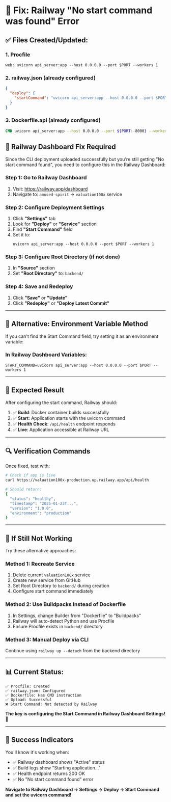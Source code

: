 # 🚀 Fix: Railway "No start command was found" Error

## ✅ **Files Created/Updated:**

### **1. Procfile** 
```
web: uvicorn api_server:app --host 0.0.0.0 --port $PORT --workers 1
```

### **2. railway.json** (already configured)
```json
{
  "deploy": {
    "startCommand": "uvicorn api_server:app --host 0.0.0.0 --port $PORT --workers 1"
  }
}
```

### **3. Dockerfile.api** (already configured)
```dockerfile
CMD uvicorn api_server:app --host 0.0.0.0 --port ${PORT:-8000} --workers 1
```

## 🎯 **Railway Dashboard Fix Required**

Since the CLI deployment uploaded successfully but you're still getting "No start command found", you need to configure this in the Railway Dashboard:

### **Step 1: Go to Railway Dashboard**
1. Visit: https://railway.app/dashboard
2. Navigate to: `amused-spirit` → `valuation100x` service

### **Step 2: Configure Deployment Settings**
1. Click **"Settings"** tab
2. Look for **"Deploy"** or **"Service"** section
3. Find **"Start Command"** field
4. Set it to: 
   ```
   uvicorn api_server:app --host 0.0.0.0 --port $PORT --workers 1
   ```

### **Step 3: Configure Root Directory** (if not done)
1. In **"Source"** section
2. Set **"Root Directory"** to: `backend/`

### **Step 4: Save and Redeploy**
1. Click **"Save"** or **"Update"**
2. Click **"Redeploy"** or **"Deploy Latest Commit"**

---

## 🔧 **Alternative: Environment Variable Method**

If you can't find the Start Command field, try setting it as an environment variable:

### **In Railway Dashboard Variables:**
```
START_COMMAND=uvicorn api_server:app --host 0.0.0.0 --port $PORT --workers 1
```

---

## 🎯 **Expected Result**

After configuring the start command, Railway should:

1. ✅ **Build**: Docker container builds successfully
2. ✅ **Start**: Application starts with the uvicorn command
3. ✅ **Health Check**: `/api/health` endpoint responds
4. ✅ **Live**: Application accessible at Railway URL

---

## 🔍 **Verification Commands**

Once fixed, test with:

```bash
# Check if app is live
curl https://valuation100x-production.up.railway.app/api/health

# Should return:
{
  "status": "healthy",
  "timestamp": "2025-01-23T...",
  "version": "1.0.0",
  "environment": "production"
}
```

---

## 🚨 **If Still Not Working**

Try these alternative approaches:

### **Method 1: Recreate Service**
1. Delete current `valuation100x` service
2. Create new service from GitHub
3. Set Root Directory to `backend/` during creation
4. Configure start command immediately

### **Method 2: Use Buildpacks Instead of Dockerfile**
1. In Settings, change Builder from "Dockerfile" to "Buildpacks"
2. Railway will auto-detect Python and use Procfile
3. Ensure Procfile exists in `backend/` directory

### **Method 3: Manual Deploy via CLI**
Continue using `railway up --detach` from the backend directory

---

## 📊 **Current Status:**

```
✅ Procfile: Created
✅ railway.json: Configured  
✅ Dockerfile: Has CMD instruction
✅ Upload: Successful
❌ Start Command: Not detected by Railway
```

**The key is configuring the Start Command in Railway Dashboard Settings!** 🎯

---

## 🎉 **Success Indicators**

You'll know it's working when:
- ✅ Railway dashboard shows "Active" status
- ✅ Build logs show "Starting application..."
- ✅ Health endpoint returns 200 OK
- ✅ No "No start command found" error

**Navigate to Railway Dashboard → Settings → Deploy → Start Command and set the uvicorn command!**
